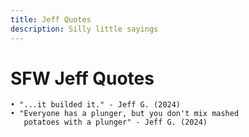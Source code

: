```yaml
--- 
title: Jeff Quotes
description: Silly little sayings
---
```

# SFW Jeff Quotes
    • "...it builded it." - Jeff G. (2024)
    • "Everyone has a plunger, but you don't mix mashed 
       potatoes with a plunger" - Jeff G. (2024)